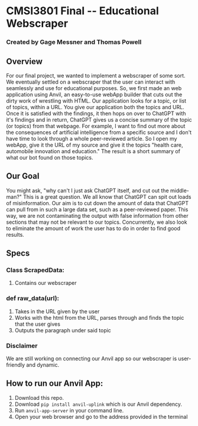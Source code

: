 # CMSI3801 Final -- Educational Webscraper #
### Created by Gage Messner and Thomas Powell ###

## Overview ##
For our final project, we wanted to implement a webscraper of some sort. We eventually settled on a webscraper that the user can interact with seamlessly and use for educational purposes. So, we first made an web application using Anvil, an easy-to-use webApp builder that cuts out the dirty work of wrestling with HTML. Our application looks for a topic, or list of topics, within a URL. You give our application both the topics and URL. Once it is satisfied with the findings, it then hops on over to ChatGPT with it's findings and in return, ChatGPT gives us a concise summary of the topic (or topics) from that webpage. For example, I want to find out more about the consequences of artificial intelligence from a specific source and I don't have time to look through a whole peer-reviewed article. So I open my webApp, give it the URL of my source and give it the topics "health care, automobile innovation and education." The result is a short summary of what our bot found on those topics.

## Our Goal ## 
You might ask, "why can't I just ask ChatGPT itself, and cut out the middle-man?" This is a great question. We all know that ChatGPT can spit out loads of misinformation. Our aim is to cut down the amount of data that ChatGPT can pull from in such a large data set, such as a peer-reviewed paper. This way, we are not contaminating the output with false information from other sections that may not be relevant to our topics. Concurrently, we also look to eliminate the amount of work the user has to do in order to find good results.

## Specs ##

### Class ScrapedData:

1. Contains our webscraper

### def raw_data(url):


1. Takes in the URL given by the user
2. Works with the html from the URL, parses through and finds the topic that the user gives
3. Outputs the paragraph under said topic

### Disclaimer
We are still working on connecting our Anvil app so our webscraper is user-friendly and dynamic.

## How to run our Anvil App:

1. Download this repo.
2. Download `pip install anvil-uplink` which is our Anvil dependency.
3. Run `anvil-app-server` in your command line.
4. Open your web browser and go to the address provided in the terminal
